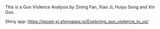 This is a Gun Violence Analysis by Zining Fan, Xiao Ji, Huiyu Song and Xin Guo.

Shiny app: https://jessie-xj.shinyapps.io/Exploring_gun_violence_in_us/
